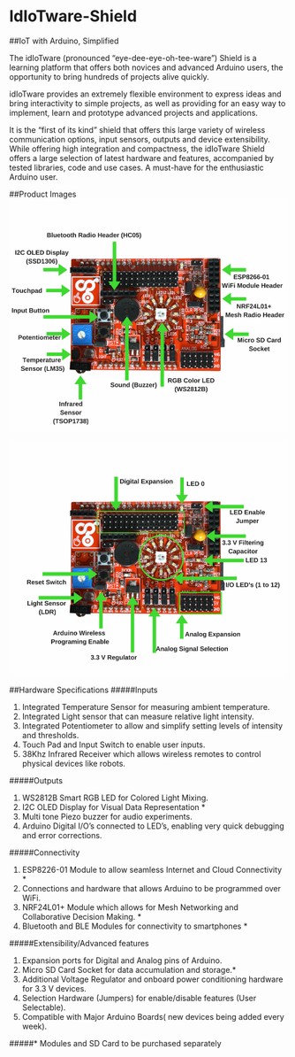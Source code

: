 # IdIoTware-Shield
##IoT with Arduino, Simplified

The idIoTware (pronounced “eye-dee-eye-oh-tee-ware”) Shield is a learning platform that offers both novices and advanced Arduino users, the opportunity to bring hundreds of projects alive quickly.

idIoTware provides an extremely flexible environment to express ideas and bring interactivity to simple projects, as well as providing for an easy way to implement, learn and prototype advanced projects and applications.


It is the “first of its kind” shield that offers this large variety of wireless communication options, input sensors, outputs and device extensibility. While offering high integration and compactness, the idIoTware Shield offers a large selection of latest hardware and features, accompanied by tested libraries, code and use cases. A must-have for the enthusiastic Arduino user.

##Product Images
<img src="https://github.com/CuriosityGym/IdIoTware-Shield/blob/master/images/1-White.png" width="600"></img>

<img src="https://github.com/CuriosityGym/IdIoTware-Shield/blob/master/images/2-White.png" width="600"></img>

##Hardware Specifications
#####Inputs

1. Integrated Temperature Sensor for measuring ambient temperature.
2. Integrated Light sensor that can measure relative light intensity.
3. Integrated Potentiometer to allow and simplify setting levels of intensity and thresholds.
4. Touch Pad and Input Switch to enable user inputs.
5. 38Khz Infrared Receiver which allows wireless remotes to control physical devices like robots.

#####Outputs

1. WS2812B Smart RGB LED for Colored Light Mixing.
2. I2C OLED Display for Visual Data Representation *
3. Multi tone Piezo buzzer for audio experiments.
4. Arduino Digital I/O’s connected to LED’s, enabling very quick debugging and error corrections.

#####Connectivity

1. ESP8226-01 Module to allow seamless Internet and Cloud Connectivity *
2. Connections and hardware that allows Arduino to be programmed over WiFi.
3. NRF24L01+ Module which allows for Mesh Networking and Collaborative Decision Making. *
4. Bluetooth and BLE Modules for connectivity to smartphones *

#####Extensibility/Advanced features

1. Expansion ports for Digital and Analog pins of Arduino.
2. Micro SD Card Socket for data accumulation and storage.*
3. Additional Voltage Regulator and onboard power conditioning hardware for 3.3 V devices.
4. Selection Hardware (Jumpers) for enable/disable features (User Selectable).
5. Compatible with Major Arduino Boards( new devices being added every week).



#####* Modules and SD Card to be purchased separately
